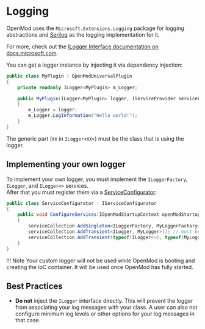 # Logging

OpenMod uses the `Microsoft.Extensions.Logging` package for logging abstractions and [Serilog](https://serilog.net/) as the logging implementation for it.

For more, check out the [ILogger Interface documentation on docs.microsoft.com](https://docs.microsoft.com/en-us/dotnet/api/microsoft.extensions.logging.ilogger?view=dotnet-plat-ext-3.1). 

You can get a logger instance by injecting it via dependency injection:
```c#
public class MyPlugin : OpenModUniversalPlugin
{
    private readonly ILogger<MyPlugin> m_Logger; 

    public MyPlugin(ILogger<MyPlugin> logger, IServiceProvider serviceProvider) : base(serviceProvider)
    {
        m_Logger = logger;
        m_Logger.LogInformation("Hello world!");
    }
}
```

The generic part (`XX` in `ILogger<XX>`) must be the class that is using the logger.

## Implementing your own logger
To implement your own logger, you must implement the `ILoggerFactory`, `ILogger`, and `ILogger<>` services.  
After that you must register them via a [ServiceConfigurator](../services.md#registering-your-own-services):
```c#
public class ServiceConfigurator : IServiceConfigurator
{
    public void ConfigureServices(IOpenModStartupContext openModStartupContext, IServiceCollection serviceCollection)
    {
        serviceCollection.AddSingleton<ILoggerFactory, MyLoggerFactory>();
        serviceCollection.AddTransient<ILogger, MyLogger>(); // must be transient
        serviceCollection.AddTransient(typeof(ILogger<>), typeof(MyLogger<>)(); // must be transient
    }
}
```

!!! Note
    Your custom logger will not be used while OpenMod is booting and creating the IoC container. It will be used once OpenMod has fully started.

## Best Practices
* **Do not** inject the `ILogger` interface directly. This will prevent the logger from associating your log messages with your class. A user can also not configure minimum log levels or other options for your log messages in that case.